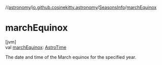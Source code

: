//[astronomy](../../../index.md)/[io.github.cosinekitty.astronomy](../index.md)/[SeasonsInfo](index.md)/[marchEquinox](march-equinox.md)

# marchEquinox

[jvm]\
val [marchEquinox](march-equinox.md): [AstroTime](../-astro-time/index.md)

The date and time of the March equinox for the specified year.
